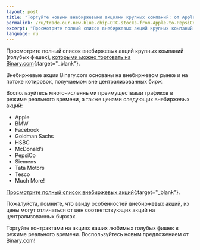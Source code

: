 ```yaml
---
layout: post
title: "Торгуйте новыми внебиржевыми акциями крупных компаний: от Apple до PepsiCo!"
permalink: /ru/trade-our-new-blue-chip-OTC-stocks-from-Apple-to-PepsiCo/
excerpt: "Просмотрите полный список внебиржевых акций крупных компаний (голубых фишек), которыми можно торговать на Binary.com...."
language: ru
---
```


Просмотрите полный список внебиржевых акций крупных компаний (голубых фишек), [которыми можно торговать на Binary.com](https://www.binary.com/ru/resources/asset_indexws.html?utm_source=blog&utm_medium=social&utm_content=en&utm_campaign=whatsnew#market-stocks){:target="_blank"}.

Внебиржевые акции Binary.com основаны на внебиржевом рынке и на потоке котировок, получаемом вне централизованных бирж.

Воспользуйтесь многочисленными преимуществами графиков в режиме реального времени, а также ценами следующих внебиржевых акций:

- Apple
- BMW
- Facebook
- Goldman Sachs
- HSBC
- McDonald’s
- PepsiCo
- Siemens
- Tata Motors
- Tesco
- Much More!

[Просмотрите полный список внебиржевых акций](https://www.binary.com/ru/resources/asset_indexws.html?utm_source=blog&utm_medium=social&utm_content=en&utm_campaign=whatsnew#market-stocks){:target="_blank"}.

Пожалуйста, помните, что ввиду особенностей внебиржевых акций, их цены могут отличаться от цен соответствующих акций на централизованных биржах.

Торгуйте контрактами на акциях ваших любимых голубых фишек в режиме реального времени. Воспользуйтесь новым предложением от Binary.com!